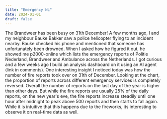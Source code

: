 ```yaml
---
title: "Emergency NL"
date: 2024-01-01
draft: false
---
```


The Brandweer has been busy on 31th December! A few months ago, I and my neighbour Bauke Bakker saw a police helicopter flying to an incident nearby. Bauke checked his phone and mentioned that someone has unfortunately been drowned. When I asked how he figured it out, he showed me p2000-online which lists the emergency reports of Politie Nederland, Brandweer and Ambulance across the Netherlands. I got curious and a few weeks ago I build an analysis dashboard on it using an AI agent (link in comments). One interesting insight I noticed today was how the number of fire reports took over on 31th of December. Looking at the chart, the proportion of reports across different emergency services is completely reversed. Overall the number of reports on the last day of the year is higher than other days. But while the fire reports are usually 25% of the daily reports, on the new year's eve, the fire reports increase steadily until one hour after midnight to peak above 500 reports and then starts to fall again. While it is intuitive that this happens due to the fireworks, its interesting to observe it on real-time data as well.